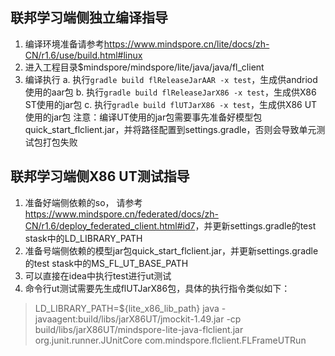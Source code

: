 ## 联邦学习端侧独立编译指导

1. 编译环境准备请参考<https://www.mindspore.cn/lite/docs/zh-CN/r1.6/use/build.html#linux>
2. 进入工程目录$mindspore/mindspore/lite/java/java/fl_client
3. 编译执行
     a. 执行`gradle build flReleaseJarAAR -x test`，生成供andriod使用的aar包
     b. 执行`gradle build flReleaseJarX86 -x test`，生成供X86 ST使用的jar包
     c. 执行`gradle build flUTJarX86 -x test`，生成供X86 UT使用的jar包
     注意：编译UT使用的jar包需要事先准备好模型包quick_start_flclient.jar，并将路径配置到settings.gradle，否则会导致单元测试包打包失败

## 联邦学习端侧X86 UT测试指导

1. 准备好端侧依赖的so， 请参考<https://www.mindspore.cn/federated/docs/zh-CN/r1.6/deploy_federated_client.html#id7>，并更新settings.gradle的test stask中的LD_LIBRARY_PATH
2. 准备号端侧依赖的模型jar包quick_start_flclient.jar，并更新settings.gradle的test stask中的MS_FL_UT_BASE_PATH
3. 可以直接在idea中执行test进行ut测试
4. 命令行ut测试需要先生成flUTJarX86包，具体的执行指令类似如下：

>LD_LIBRARY_PATH=${lite_x86_lib_path}   java   -javaagent:build/libs/jarX86UT/jmockit-1.49.jar  -cp build/libs/jarX86UT/mindspore-lite-java-flclient.jar org.junit.runner.JUnitCore com.mindspore.flclient.FLFrameUTRun
